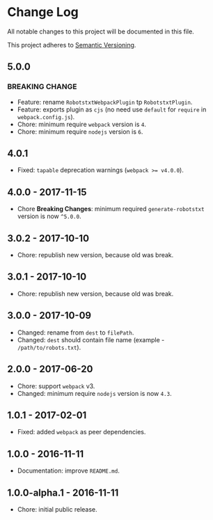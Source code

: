# Change Log

All notable changes to this project will be documented in this file.

This project adheres to [Semantic Versioning](http://semver.org).

## 5.0.0

### BREAKING CHANGE

- Feature: rename `RobotstxtWebpackPlugin` tp `RobotstxtPlugin`.
- Feature: exports plugin as `cjs` (no need use `default` for `require` in `webpack.config.js`).
- Chore: minimum require `webpack` version is `4`.
- Chore: minimum require `nodejs` version is `6`.

## 4.0.1

- Fixed: `tapable` deprecation warnings (`webpack >= v4.0.0`).

## 4.0.0 - 2017-11-15

- Chore **Breaking Changes**: minimum required `generate-robotstxt` version is
  now `^5.0.0`.

## 3.0.2 - 2017-10-10

- Chore: republish new version, because old was break.

## 3.0.1 - 2017-10-10

- Chore: republish new version, because old was break.

## 3.0.0 - 2017-10-09

- Changed: rename from `dest` to `filePath`.
- Changed: `dest` should contain file name (example - `/path/to/robots.txt`).

## 2.0.0 - 2017-06-20

- Chore: support `webpack` v3.
- Changed: minimum require `nodejs` version is now `4.3`.

## 1.0.1 - 2017-02-01

- Fixed: added `webpack` as peer dependencies.

## 1.0.0 - 2016-11-11

- Documentation: improve `README.md`.

## 1.0.0-alpha.1 - 2016-11-11

- Chore: initial public release.
